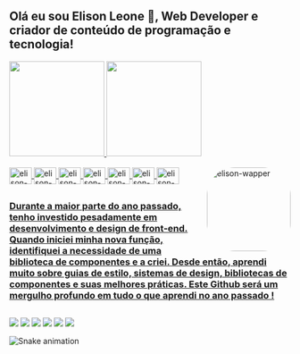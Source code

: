 ## Olá eu sou Elison Leone 🐍, Web Developer e criador de conteúdo de programação e tecnologia!

<div align="">
  <a href="https://github.com/elisonleone">
  <img height="170em" src="https://github-readme-stats.vercel.app/api?username=elisonleone&show_icons=true&theme=dark&include_all_commits=true&count_private=true"/>
  <img height="170em" src="https://github-readme-stats.vercel.app/api/top-langs/?username=elisonleone&layout=compact&langs_count=7&theme=dark"/>
</div>

<div style="display: inline_block"><br>
    <img align="center" alt="elison-nextjs" height="30" width="40" src="https://cdn.jsdelivr.net/gh/devicons/devicon/icons/nextjs/nextjs-original.svg">
    <img align="center" alt="elison-reactjs" height="30" width="40" src="https://cdn.jsdelivr.net/gh/devicons/devicon/icons/react/react-original.svg">
    <img align="center" alt="elison-typescript" height="30" width="40" src="https://cdn.jsdelivr.net/gh/devicons/devicon/icons/typescript/typescript-original.svg">
    <img align="center" alt="elison-javascript" height="30" width="40" src="https://cdn.jsdelivr.net/gh/devicons/devicon/icons/javascript/javascript-original.svg">
    <img align="center" alt="elison-tailwindcss" height="30" width="40" src="https://cdn.jsdelivr.net/gh/devicons/devicon/icons/tailwindcss/tailwindcss-plain.svg">
    <img align="center" alt="elison-css3" height="30" width="40" src="https://cdn.jsdelivr.net/gh/devicons/devicon/icons/css3/css3-original.svg">
    <img align="center" alt="elison-html" height="30" width="40" src="https://cdn.jsdelivr.net/gh/devicons/devicon/icons/html5/html5-original.svg">
    <img align="right" alt="elison-wapper" height="150" style="border-radius:50px;" src="https://freefiremobile-a.akamaihd.net/common/web_event/officialwebsite/character/Shirou/2d.png">
</div>

##

### Durante a maior parte do ano passado, tenho investido pesadamente em desenvolvimento e design de front-end. Quando iniciei minha nova função, identifiquei a necessidade de uma biblioteca de componentes e a criei. Desde então, aprendi muito sobre guias de estilo, sistemas de design, bibliotecas de componentes e suas melhores práticas. Este Github será um mergulho profundo em tudo o que aprendi no ano passado !

##

<div>
<a href="https://www.instagram.com/elison.leone"target="_blank"><img src="https://img.shields.io/badge/Instagram-E4405F?style=for-the-badge&logo=instagram&logoColor=white" target="_blank"></a>
  <a href="https://https://www.facebook.com/elisonleone/?viewas=100000686899395" target="_blank"><img src="https://img.shields.io/badge/Facebook-1877F2?style=for-the-badge&logo=facebook&logoColor=white" target="_blank"></a>
 	<a href="mailto:elisonleone@outlook.com" target="_blank"><img src="https://img.shields.io/badge/Microsoft_Outlook-0078D4?style=for-the-badge&logo=microsoft-outlook&logoColor=white" target="_blank"></a>
 <a href="https://www.tiktok.com/@elisonleone?is_from_webapp=1&sender_device=pc" target="_blank"><img src="https://img.shields.io/badge/TikTok-000000?style=for-the-badge&logo=tiktok&logoColor=white" target="_blank"></a> 
  <a href = "https://discord.gg/CxnD4BYbFz"><img src="https://img.shields.io/badge/Discord-7289DA?style=for-the-badge&logo=discord&logoColor=white" target="_blank"></a>
  <a href="https://www.linkedin.com/in/elison-leone-272152248" target="_blank"><img src="https://img.shields.io/badge/LinkedIn-0077B5?style=for-the-badge&logo=linkedin&logoColor=white" target="_blank"></a>
  
  ![Snake animation](https://github.com/elisonleone/elisonleone/blob/output/github-contribution-grid-snake.svg)
 
</div>
